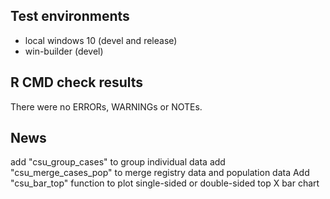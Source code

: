## Test environments
* local windows 10 (devel and release)
* win-builder (devel)

## R CMD check results
There were no ERRORs, WARNINGs or NOTEs. 

## News
add "csu_group_cases" to group individual data
add "csu_merge_cases_pop" to merge registry data and population data
Add "csu_bar_top" function to plot single-sided or double-sided top X bar chart
